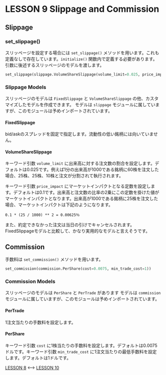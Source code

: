 # LESSON 9 Slippage and Commission

## Slippage
### set_slippage()
スリッページを設定する場合には `set_slippage()` メソッドを用います。これも定義なしで存在しています。`initialize()` 関数内で定義する必要があります。
引数に後述するスリッページのモデルを渡します。

```python
set_slippage(slippage.VolumeShareSlippage(volume_limit=0.025, price_impact=0.1))
```

### Slippage Models
スリッページのモデルは `FixedSlippage` と `VolumeShareSlippage` の他、カスタマイズしたモデルを作成できます。
モデルは `slippage` モジュールに属していますが、このモジュールは予めインポートされています。

#### FixedSlippage
bid/askのスプレッドを固定で指定します。流動性の低い銘柄には向いていません。

#### VolumeShareSlippage
キーワード引数 `volume_limit` に出来高に対する注文数の割合を設定します。デフォルトは0.025です。例えば1分の出来高が1000である銘柄に60株を注文した場合、25株、25株、10株と注文が分割されて執行されます。

キーワード引数 `price_impact` にマーケットインパクトとなる定数を設定します。デフォルトは0.1です。出来高と注文数の比率の2乗にこの定数を掛けた値がマーケットインパクトとなります。出来高が1000である銘柄に25株を注文した場合、マーケットインパクトは下記のようになります。

```
0.1 * (25 / 1000) ** 2 = 0.00625％
```

また、約定できなかった注文は当日の引けでキャンセルされます。FixedSlippageモデルと比較して、かなり実用的なモデルと言えそうです。

## Commission
手数料は `set_commission()` メソッドを用います。

```python
set_commission(commission.PerShare(cost=0.0075, min_trade_cost=1))
```

### Commission Models
スリッページのモデルは `PerShare` と `PerTrade` があります
モデルは `commission` モジュールに属していますが、このモジュールは予めインポートされています。

#### PerTrade
1注文当たりの手数料を設定します。

#### PerShare
キーワード引数 `cost` に1株当たりの手数料を設定します。デフォルトは0.0075ドルです。キーワード引数 `min_trade_cost` に1注文当たりの最低手数料を設定します。デフォルトは1ドルです。

[LESSON 8](./LESSON8.md) <--> [LESSON 10](./LESSON10.md)
